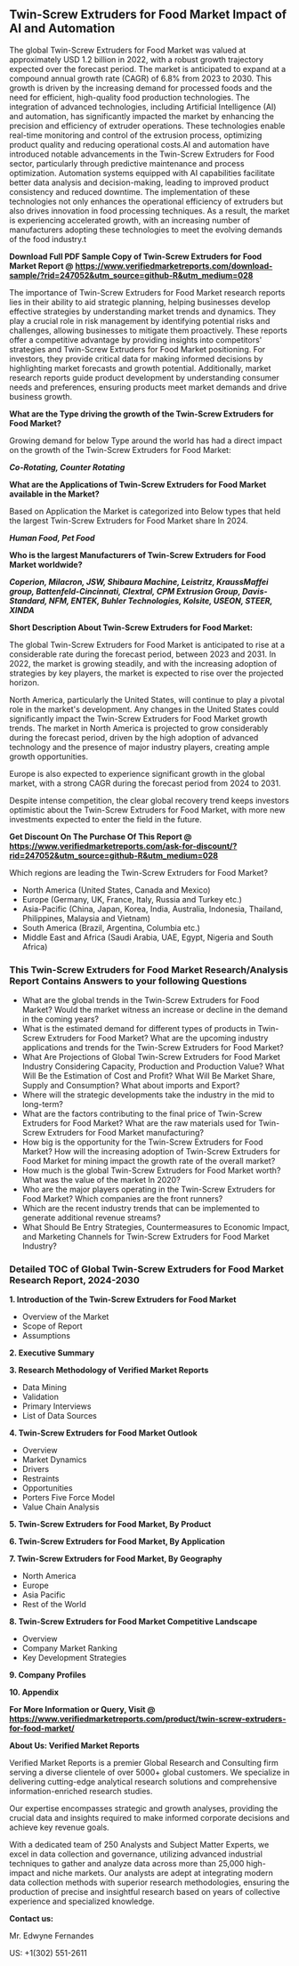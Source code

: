 <h2>Twin-Screw Extruders for Food Market Impact of AI and Automation</h2>The global Twin-Screw Extruders for Food Market was valued at approximately USD 1.2 billion in 2022, with a robust growth trajectory expected over the forecast period. The market is anticipated to expand at a compound annual growth rate (CAGR) of 6.8% from 2023 to 2030. This growth is driven by the increasing demand for processed foods and the need for efficient, high-quality food production technologies. The integration of advanced technologies, including Artificial Intelligence (AI) and automation, has significantly impacted the market by enhancing the precision and efficiency of extruder operations. These technologies enable real-time monitoring and control of the extrusion process, optimizing product quality and reducing operational costs.AI and automation have introduced notable advancements in the Twin-Screw Extruders for Food sector, particularly through predictive maintenance and process optimization. Automation systems equipped with AI capabilities facilitate better data analysis and decision-making, leading to improved product consistency and reduced downtime. The implementation of these technologies not only enhances the operational efficiency of extruders but also drives innovation in food processing techniques. As a result, the market is experiencing accelerated growth, with an increasing number of manufacturers adopting these technologies to meet the evolving demands of the food industry.t</p><p id="" class=""><strong>Download Full PDF Sample Copy of Twin-Screw Extruders for Food Market Report @ <a href="https://www.verifiedmarketreports.com/download-sample/?rid=247052&utm_source=github-R&utm_medium=028" target="_blank">https://www.verifiedmarketreports.com/download-sample/?rid=247052&utm_source=github-R&utm_medium=028</a></strong></p><p>The importance of&nbsp;Twin-Screw Extruders for Food Market research reports lies in their ability to aid strategic planning, helping businesses develop effective strategies by understanding market trends and dynamics. They play a crucial role in risk management by identifying potential risks and challenges, allowing businesses to mitigate them proactively. These reports offer a competitive advantage by providing insights into competitors' strategies and Twin-Screw Extruders for Food Market positioning. For investors, they provide critical data for making informed decisions by highlighting market forecasts and growth potential. Additionally, market research reports guide product development by understanding consumer needs and preferences, ensuring products meet market demands and drive business growth.</p><p><strong>What are the&nbsp;Type driving the growth of the Twin-Screw Extruders for Food Market?</strong></p><p id="" class="">Growing demand for below Type around the world has had a direct impact on the growth of the Twin-Screw Extruders for Food Market:</p><em><strong>Co-Rotating, Counter Rotating</strong></em></p><strong>What are the&nbsp;Applications&nbsp;of Twin-Screw Extruders for Food Market available in the Market?</strong></p><p id="" class="">Based on Application the Market is categorized into Below types that held the largest Twin-Screw Extruders for Food Market share In 2024.</p><em><strong>Human Food, Pet Food</strong></em></p><strong>Who is the largest Manufacturers of Twin-Screw Extruders for Food Market worldwide?</strong></p><p><em><strong>Coperion, Milacron, JSW, Shibaura Machine, Leistritz, KraussMaffei group, Battenfeld-Cincinnati, Clextral, CPM Extrusion Group, Davis-Standard, NFM, ENTEK, Buhler Technologies, Kolsite, USEON, STEER, XINDA</strong></em></p><p id="" class=""><strong>Short Description About Twin-Screw Extruders for Food Market:</strong></p><p>The global Twin-Screw Extruders for Food Market is anticipated to rise at a considerable rate during the forecast period, between 2023 and 2031. In 2022, the market is growing steadily, and with the increasing adoption of strategies by key players, the market is expected to rise over the projected horizon.</p><p>North America, particularly the United States, will continue to play a pivotal role in the market's development. Any changes in the United States could significantly impact the Twin-Screw Extruders for Food Market growth trends. The market in North America is projected to grow considerably during the forecast period, driven by the high adoption of advanced technology and the presence of major industry players, creating ample growth opportunities.</p><p>Europe is also expected to experience significant growth in the global market, with a strong CAGR during the forecast period from 2024 to 2031.</p><p>Despite intense competition, the clear global recovery trend keeps investors optimistic about the Twin-Screw Extruders for Food Market, with more new investments expected to enter the field in the future.</p><p id="" class=""><strong>Get Discount On The Purchase Of This Report @ <a href="https://www.verifiedmarketreports.com/ask-for-discount/?rid=247052&utm_source=github-R&utm_medium=028" target="_blank">https://www.verifiedmarketreports.com/ask-for-discount/?rid=247052&utm_source=github-R&utm_medium=028</a></strong></p>Which regions are leading the Twin-Screw Extruders for Food Market?</p><ul><li>North America (United States, Canada and Mexico)</li><li>Europe (Germany, UK, France, Italy, Russia and Turkey etc.)</li><li>Asia-Pacific (China, Japan, Korea, India, Australia, Indonesia, Thailand, Philippines, Malaysia and Vietnam)</li><li>South America (Brazil, Argentina, Columbia etc.)</li><li>Middle East and Africa (Saudi Arabia, UAE, Egypt, Nigeria and South Africa)</li></ul><h3 id="" class="">This Twin-Screw Extruders for Food Market Research/Analysis Report Contains Answers to your following Questions</h3><ul><li>What are the global trends in the Twin-Screw Extruders for Food Market? Would the market witness an increase or decline in the demand in the coming years?</li><li>What is the estimated demand for different types of products in Twin-Screw Extruders for Food Market? What are the upcoming industry applications and trends for the Twin-Screw Extruders for Food Market?</li><li>What Are Projections of Global Twin-Screw Extruders for Food Market Industry Considering Capacity, Production and Production Value? What Will Be the Estimation of Cost and Profit? What Will Be Market Share, Supply and Consumption? What about imports and Export?</li><li>Where will the strategic developments take the industry in the mid to long-term?</li><li>What are the factors contributing to the final price of Twin-Screw Extruders for Food Market? What are the raw materials used for Twin-Screw Extruders for Food Market manufacturing?</li><li>How big is the opportunity for the Twin-Screw Extruders for Food Market? How will the increasing adoption of Twin-Screw Extruders for Food Market for mining impact the growth rate of the overall market?</li><li>How much is the global Twin-Screw Extruders for Food Market worth? What was the value of the market In 2020?</li><li>Who are the major players operating in the Twin-Screw Extruders for Food Market? Which companies are the front runners?</li><li>Which are the recent industry trends that can be implemented to generate additional revenue streams?</li><li>What Should Be Entry Strategies, Countermeasures to Economic Impact, and Marketing Channels for Twin-Screw Extruders for Food Market Industry?</li></ul><h3 id="" class="">Detailed TOC of Global Twin-Screw Extruders for Food Market Research Report, 2024-2030</h3><p id="" class=""><strong>1. Introduction of the Twin-Screw Extruders for Food Market</strong></p><ul><li>Overview of the Market</li><li>Scope of Report</li><li>Assumptions</li></ul><p id="" class=""><strong>2. Executive Summary</strong></p><p id="" class=""><strong>3. Research Methodology of Verified Market Reports</strong></p><ul><li>Data Mining</li><li>Validation</li><li>Primary Interviews</li><li>List of Data Sources</li></ul><p id="" class=""><strong>4. Twin-Screw Extruders for Food Market Outlook</strong></p><ul><li>Overview</li><li>Market Dynamics</li><li>Drivers</li><li>Restraints</li><li>Opportunities</li><li>Porters Five Force Model</li><li>Value Chain Analysis</li></ul><p id="" class=""><strong>5. Twin-Screw Extruders for Food Market, By Product</strong></p><p id="" class=""><strong>6. Twin-Screw Extruders for Food Market, By Application</strong></p><p id="" class=""><strong>7. Twin-Screw Extruders for Food Market, By Geography</strong></p><ul><li>North America</li><li>Europe</li><li>Asia Pacific</li><li>Rest of the World</li></ul><p id="" class=""><strong>8. Twin-Screw Extruders for Food Market Competitive Landscape</strong></p><ul><li>Overview</li><li>Company Market Ranking</li><li>Key Development Strategies</li></ul><p id="" class=""><strong>9. Company Profiles</strong></p><p id="" class=""><strong>10. Appendix</strong></p><p id="" class=""><strong>For More Information or Query, Visit @ <a href="https://www.verifiedmarketreports.com/product/twin-screw-extruders-for-food-market/" target="_blank">https://www.verifiedmarketreports.com/product/twin-screw-extruders-for-food-market/</a></strong></p><p id="" class=""><strong>About Us: Verified Market Reports</strong></p><p id="" class="">Verified Market Reports is a premier Global Research and Consulting firm serving a diverse clientele of over 5000+ global customers. We specialize in delivering cutting-edge analytical research solutions and comprehensive information-enriched research studies.</p><p id="" class="">Our expertise encompasses strategic and growth analyses, providing the crucial data and insights required to make informed corporate decisions and achieve key revenue goals.</p><p id="" class="">With a dedicated team of 250 Analysts and Subject Matter Experts, we excel in data collection and governance, utilizing advanced industrial techniques to gather and analyze data across more than 25,000 high-impact and niche markets. Our analysts are adept at integrating modern data collection methods with superior research methodologies, ensuring the production of precise and insightful research based on years of collective experience and specialized knowledge.</p><p id="" class=""><strong>Contact us:</strong></p><p id="" class="">Mr. Edwyne Fernandes</p><p id="" class="">US: +1(302) 551-2611</p>